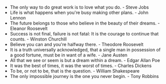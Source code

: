 - The only way to do great work is to love what you do. - Steve Jobs
- Life is what happens when you're busy making other plans. - John Lennon
- The future belongs to those who believe in the beauty of their dreams. - Eleanor Roosevelt
- Success is not final, failure is not fatal: It is the courage to continue that counts. - Winston Churchill
- Believe you can and you're halfway there. - Theodore Roosevelt
- It is a truth universally acknowledged, that a single man in possession of a good fortune, must be in want of a wife. - Jane Austen
- All that we see or seem is but a dream within a dream. - Edgar Allan Poe
- It was the best of times, it was the worst of times. - Charles Dickens
- To be, or not to be, that is the question. - William Shakespeare
- The only impossible journey is the one you never begin. - Tony Robbins 
